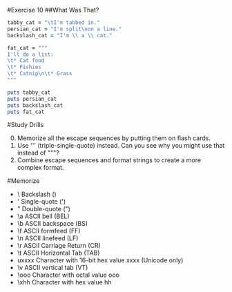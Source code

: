 #Exercise 10
##What Was That?

```ruby
tabby_cat = "\tI'm tabbed in."
persian_cat = "I'm split\non a line."
backslash_cat = "I'm \\ a \\ cat."

fat_cat = """
I'll do a list:
\t* Cat food
\t* Fishies
\t* Catnip\n\t* Grass
"""

puts tabby_cat
puts persian_cat
puts backslash_cat
puts fat_cat
```
#Study Drills

0. Memorize all the escape sequences by putting them on flash cards.
0. Use ''' (triple-single-quote) instead. Can you see why you might use that instead of """?
0. Combine escape sequences and format strings to create a more complex format.

#Memorize
* \\ 	Backslash ()
* \' 	Single-quote (')
* \" 	Double-quote (")
* \a 	ASCII bell (BEL)
* \b 	ASCII backspace (BS)
* \f 	ASCII formfeed (FF)
* \n 	ASCII linefeed (LF)
* \r ASCII 	Carriage Return (CR)
* \t ASCII 	Horizontal Tab (TAB)
* uxxxx 	Character with 16-bit hex value xxxx (Unicode only)
* \v 	ASCII vertical tab (VT)
* \ooo 	Character with octal value ooo
* \xhh 	Character with hex value hh
